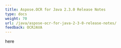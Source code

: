 ```yaml
---
title: Aspose.OCR for Java 2.3.0 Release Notes
type: docs
weight: 70
url: /java/aspose-ocr-for-java-2-3-0-release-notes/
feedback: OCRJAVA
---
```


here
